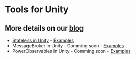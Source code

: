 # Tools for Unity

## More details on our [blog](https://www.gbrosgames.com/blog)

- [Stateless in Unity](https://www.gbrosgames.com/post/stateless-in-unity) - [Examples](https://github.com/GbrosGames/Tools?path=Assets/Stateless)
- MessageBroker in Unity - Comming soon - [Examples](https://github.com/GbrosGames/Tools?path=Assets/UniRx/MessageBroker)
- PowerObservables in Unity - Comming soon - [Examples](https://github.com/GbrosGames/Tools?path=Assets/UniRx/PowerObservables)
